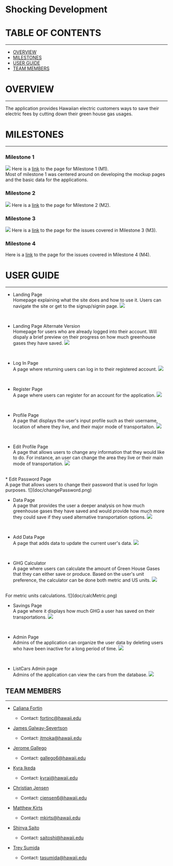 # Shocking Development

# TABLE OF CONTENTS
***
* [OVERVIEW](#overview)
* [MILESTONES](#milestones)
* [USER GUIDE](#user-guide)
* [TEAM MEMBERS](#team-members)


# OVERVIEW
***
The application provides Hawaiian electric customers ways to save their electric fees by cutting down their green house gas usages.


# MILESTONES
***
### Milestone 1

![](doc/milestone1.png)
Here is a <a href="https://github.com/shocking-development/shockingdevelopment/projects/1">link</a> to the page for Milestone 1 (M1). <br/>
Most of milestone 1 was centered around on developing the mockup pages and the basic data for the applications.

### Milestone 2
![](doc/milestone2.png)
Here is a <a href="https://github.com/shocking-development/shockingdevelopment/projects/2">link</a> to the page for Milestone 2 (M2). <br/>

### Milestone 3
![](doc/milestone3.png)
Here is a <a href="https://github.com/shocking-development/shockingdevelopment/projects/3">link</a> to the page for the issues covered in Milestone 3 (M3). <br/>

### Milestone 4
Here is a <a href="https://github.com/shocking-development/shockingdevelopment/projects/4">link</a> to the page for the issues covered in Milestone 4 (M4). <br/>


# USER GUIDE
***
* Landing Page <br/>
Homepage explaining what the site does and how to use it.  Users can navigate the site or get to the signup/signin page.
![](doc/landinPageM4.png)
<br/>

* Landing Page Alternate Version <br/>
Homepage for users who are already logged into their account. Will dispaly a brief preview on their progress on how much greenhouse gases they have saved.
![](doc/landingLogged.png)
<br/>

* Log In Page <br/>
A page where returning users can log in to their registered account.
![](doc/loginUpdate.png)
<br/>

* Register Page <br/>
A page where users can register for an account for the application.
![](doc/register.png)
<br/>

* Profile Page <br/>
A page that displays the user's input profile such as their username, location of where they live, and their major mode of transportaiton.
![](doc/profile.png)
<br/>

* Edit Profile Page <br/>
A page that allows users to change any information that they would like to do. For instance, an user can change the area they live or their main mode of transportation.
![](doc/editprofile.png)
<br/>
* Edit Password Page <br/>
A page that allows users to change their password that is used for login purposes.
![](doc/changePassword.png)

* Data Page <br/>
A page that provides the user a deeper analysis on how much greenhouse gases they have saved and would provide how much more they could save if they used alternative transportation options.
![](doc/homePageM4.png)
<br/>

* Add Data Page <br/>
A page that adds data to update the current user's data.
![](doc/addEmissions.png)
<br/>

* GHG Calculator <br/>
A page where users can calculate the amount of Green House Gases that they can either save or produce. Based on the user's unit preference, the calculator can be done both metric and US units.
![](doc/ghg-calc.png)
<br/>
For metric units calculations.
![](doc/calcMetric.png)
<br/>

* Savings Page <br/>
A page where it displays how much GHG a user has saved on their transportations.
![](doc/savingMoney.png)
<br/>

* Admin Page <br/>
Admins of the application can organize the user data by deleting users who have been inactive for a long period of time.
![](doc/adminUpdated.png)
<br/>

* ListCars Admin page <br/>
Admins of the application can view the cars from the database.
![](doc/lisCarsM4.png)

## TEAM MEMBERS
***
* [Caliana Fortin](https://calianafortin.github.io/)
  * Contact: fortinc@hawaii.edu

*  [James Galway-Severtson](https://jtmoka.github.io/)
   * Contact: jtmoka@hawaii.edu

* [Jerome Gallego](https://alohajerome.github.io/)
  * Contact: gallego6@hawaii.edu

* [Kyra Ikeda](https://kyraikeda.github.io/)
  * Contact: kyrai@hawaii.edu
* [Christian Jensen](https://christianjensenv.github.io/)
  * Contact: cjensen6@hawaii.edu

* [Matthew Kirts](https://mkirts.github.io/)
  * Contact: mkirts@hawaii.edu

* [Shinya Saito](https://saitoshi.github.io/)
  * Contact: saitoshi@hawaii.edu

* [Trey Sumida](https://treysumida.com/)
  * Contact: tasumida@hawaii.edu
